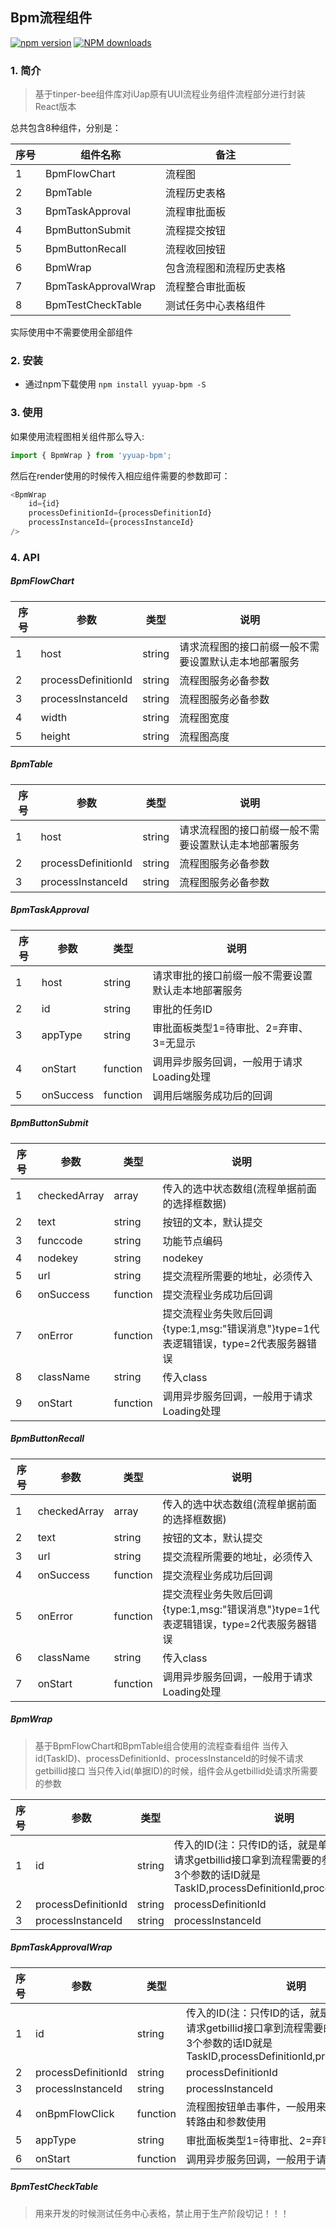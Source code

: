 ## Bpm流程组件

[![npm version](https://img.shields.io/npm/v/yyuap-bpm.svg)](https://www.npmjs.com/package/yyuap-bpm)
[![NPM downloads](http://img.shields.io/npm/dt/yyuap-bpm.svg?style=flat)](https://npmjs.org/package/yyuap-bpm)



### 1. 简介

> 基于tinper-bee组件库对iUap原有UUI流程业务组件流程部分进行封装React版本

总共包含8种组件，分别是：

序号 | 组件名称 | 备注
---|---|---
1|BpmFlowChart|流程图
2|BpmTable|流程历史表格
3|BpmTaskApproval|流程审批面板
4|BpmButtonSubmit|流程提交按钮
5|BpmButtonRecall|流程收回按钮
6|BpmWrap|包含流程图和流程历史表格
7|BpmTaskApprovalWrap|流程整合审批面板
8|BpmTestCheckTable|测试任务中心表格组件

实际使用中不需要使用全部组件

### 2. 安装

- 通过npm下载使用
`npm install yyuap-bpm -S`

### 3. 使用

如果使用流程图相关组件那么导入:

```js
import { BpmWrap } from 'yyuap-bpm';
```
然后在render使用的时候传入相应组件需要的参数即可：

```js
<BpmWrap
    id={id}
    processDefinitionId={processDefinitionId}
    processInstanceId={processInstanceId}
/>
```

### 4. API

##### BpmFlowChart

序号 | 参数 | 类型 | 说明
---|---|---|---
1|host|string|请求流程图的接口前缀一般不需要设置默认走本地部署服务
2|processDefinitionId|string|流程图服务必备参数
3|processInstanceId|string|流程图服务必备参数
4|width|string|流程图宽度
5|height|string|流程图高度

##### BpmTable

序号 | 参数 | 类型 | 说明
---|---|---|---
1|host|string|请求流程图的接口前缀一般不需要设置默认走本地部署服务
2|processDefinitionId|string|流程图服务必备参数
3|processInstanceId|string|流程图服务必备参数

##### BpmTaskApproval

序号 | 参数 | 类型 | 说明
---|---|---|---
1|host|string|请求审批的接口前缀一般不需要设置默认走本地部署服务
2|id|string|审批的任务ID
3|appType|string|审批面板类型1=待审批、2=弃审、3=无显示
4|onStart|function|调用异步服务回调，一般用于请求Loading处理
5|onSuccess|function|调用后端服务成功后的回调


##### BpmButtonSubmit

序号 | 参数 | 类型 | 说明
---|---|---|---
1|checkedArray|array|传入的选中状态数组(流程单据前面的选择框数据)
2|text|string|按钮的文本，默认提交
3|funccode|string|功能节点编码
4|nodekey|string|nodekey
5|url|string|提交流程所需要的地址，必须传入
6|onSuccess|function|提交流程业务成功后回调
7|onError|function|提交流程业务失败后回调{type:1,msg:"错误消息"}type=1代表逻辑错误，type=2代表服务器错误
8|className|string|传入class
9|onStart|function|调用异步服务回调，一般用于请求Loading处理


##### BpmButtonRecall

序号 | 参数 | 类型 | 说明
---|---|---|---
1|checkedArray|array|传入的选中状态数组(流程单据前面的选择框数据)
2|text|string|按钮的文本，默认提交
3|url|string|提交流程所需要的地址，必须传入
4|onSuccess|function|提交流程业务成功后回调
5|onError|function|提交流程业务失败后回调{type:1,msg:"错误消息"}type=1代表逻辑错误，type=2代表服务器错误
6|className|string|传入class
7|onStart|function|调用异步服务回调，一般用于请求Loading处理


##### BpmWrap

> 基于BpmFlowChart和BpmTable组合使用的流程查看组件
当传入id(TaskID)、processDefinitionId、processInstanceId的时候不请求getbillid接口
当只传入id(单据ID)的时候，组件会从getbillid处请求所需要的参数


序号 | 参数 | 类型 | 说明
---|---|---|---
1|id|string|传入的ID(注：只传ID的话，就是单据ID组件会去请求getbillid接口拿到流程需要的参数，如果传递3个参数的话ID就是TaskID,processDefinitionId,processInstanceId)
2|processDefinitionId|string|processDefinitionId
3|processInstanceId|string|processInstanceId


##### BpmTaskApprovalWrap


序号 | 参数 | 类型 | 说明
---|---|---|---
1|id|string|传入的ID(注：只传ID的话，就是单据ID组件会去请求getbillid接口拿到流程需要的参数，如果传递3个参数的话ID就是TaskID,processDefinitionId,processInstanceId)
2|processDefinitionId|string|processDefinitionId
3|processInstanceId|string|processInstanceId
4|onBpmFlowClick|function|流程图按钮单击事件，一般用来给流程图页面跳转路由和参数使用
5|appType|string|审批面板类型1=待审批、2=弃审、3=无显示
6|onStart|function|调用异步服务回调，一般用于请求Loading处理


##### BpmTestCheckTable

> 用来开发的时候测试任务中心表格，禁止用于生产阶段切记！！！


